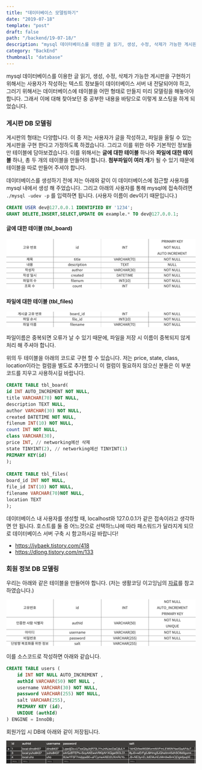 ```yaml
---
title: "데이터베이스 모델링하기"
date: "2019-07-18"
template: "post"
draft: false
path: "/backend/19-07-18/"
description: "mysql 데이터베이스를 이용한 글 읽기, 생성, 수정, 삭제가 가능한 게시판을 구현하기 위해서는 사용자가 작성하는 텍스트 정보들이 데이터베이스 서버 내 전달되어야 하고, 그러기 위해서는 데이터베이스에 테이블을 어떤 형태로 만들지 미리 모델링을 해놓아야 합니다."
category: "BackEnd"
thumbnail: "database"
---
```


 mysql 데이터베이스를 이용한 글 읽기, 생성, 수정, 삭제가 가능한 게시판을 구현하기 위해서는 사용자가 작성하는 텍스트 정보들이 데이터베이스 서버 내 전달되어야 하고, 그러기 위해서는 데이터베이스에 테이블을 어떤 형태로 만들지 미리 모델링을 해놓아야 합니다. 그래서 이에 대해 찾아보던 중 공부한 내용을 바탕으로 이렇게 포스팅을 하게 되었습니다.

### 게시판 DB 모델링

게시판의 형태는 다양합니다. 이 중 저는 사용자가 글을 작성하고, 파일을 올릴 수 있는 게시판을 구현 한다고 가정하도록 하겠습니다. 그리고 이를 위한 아주 기본적인 정보들만 테이블에 담아보겠습니다. 이를 위해서는 **글에 대한 테이블** 하나와 **파일에 대한 테이블** 하나, 총 두 개의 테이블을 만들어야 합니다. **첨부파일이 여러 개**가 될 수 있기 때문에 테이블을 따로 만들어 주셔야 합니다.

 데이터베이스를 생성하기 전에 저는 아래와 같이 이 데이터베이스에 접근할 사용자를 mysql 내에서 생성 해 주었습니다. 그리고 아래의 사용자를 통해 mysql에 접속하려면 `./mysql -udev -p` 를 입력하면 됩니다. (사용자 이름이 dev이기 때문입니다.)

```sql
CREATE USER dev@127.0.0.1 IDENTIFIED BY '1234';
GRANT DELETE,INSERT,SELECT,UPDATE ON example.* TO dev@127.0.0.1;
```

#### 글에 대한 테이블 (tbl_board)

![img](../img/19-07-18-2.png)

#### 파일에 대한 테이블 (tbl_files)

![img](../img/19-07-18-3.png)

파일이름은 중복되면 오류가 날 수 있기 때문에, 파일을 저장 시 이름이 중복되지 않게 처리 해 주셔야 합니다.

위의 두 테이블을 아래의 코드로 구현 할 수 있습니다. 저는 price, state, class, location이라는 컬럼을 별도로 추가했으니 이 컬럼이 필요하지 않으신 분들은 이 부분 코드를 지우고 사용하시길 바랍니다.

```sql
CREATE TABLE tbl_board(
id INT AUTO_INCREMENT NOT NULL,
title VARCHAR(70) NOT NULL,
description TEXT NULL,
author VARCHAR(30) NOT NULL,
created DATETIME NOT NULL,
filenum INT(10) NOT NULL,
count INT NOT NULL,
class VARCHAR(30),
price INT, // networking에선 삭제
state TINYINT(2), // networking에선 TINYINT(1)
PRIMARY KEY(id)
);

CREATE TABLE tbl_files(
board_id INT NOT NULL,
file_id INT(10) NOT NULL,
filename VARCHAR(70)NOT NULL,
location TEXT
);
```

데이터베이스 내 사용자를 생성할 때, localhost와 127.0.0.1가 같은 접속이라고 생각하면 안 됩니다. 호스트를 둘 중 어느것으로 선택하느냐에 따라 패스워드가 달라지게 되므로 데이터베이스 서버 구축 시 함고하시길 바랍니다!

- https://jybaek.tistory.com/418
- https://dlong.tistory.com/m/133

### 회원 정보 DB 모델링

 우리는 아래와 같은 테이블을 만들어야 합니다. (저는 생활코딩 이고잉님의 [자료](https://opentutorials.org/course/2136/12257)를 참고하였습니다.)

![img](../img/19-07-18-4.png)

 이를 소스코드로 작성하면 아래와 같습니다. 

```sql
CREATE TABLE users ( 
    id INT NOT NULL AUTO_INCREMENT , 
    authId VARCHAR(50) NOT NULL ,
    username VARCHAR(30) NOT NULL, 
    password VARCHAR(255) NOT NULL, 
    salt VARCHAR(255),
    PRIMARY KEY (id), 
    UNIQUE (authId)
) ENGINE = InnoDB;
```

 회원가입 시 DB에 아래와 같이 저장됩니다.

![img](../img/19-07-18.png)